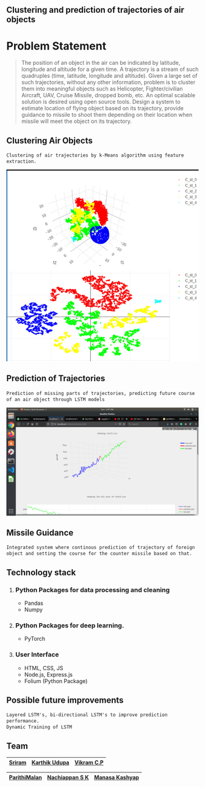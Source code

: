 ## Clustering and prediction of trajectories of air objects

# Problem Statement
>The position of an object in the air can be indicated by latitude, longitude and altitude for a given time. A trajectory is a stream of such quadruples (time, latitude, longitude and altitude). Given a large set of such trajectories, without any other information, problem is to cluster them into meaningful objects such as Helicopter, Fighter/civilian Aircraft, UAV, Cruise Missile, dropped bomb, etc. An optimal scalable solution is desired using open source tools. Design a system to estimate location of flying object based on its trajectory, provide guidance to missile to shoot them depending on their location when missile will meet the object on its trajectory.

## Clustering Air Objects
    Clustering of air trajectories by k-Means algorithm using feature extraction.

![Alt text](./Results/cluster.jpeg?raw=true "Title")

## Prediction of Trajectories
    Prediction of missing parts of trajectories, predicting future course of an air object through LSTM models
![Alt text](./Results/3d_prediction.jpeg?raw=true "Title")

## Missile Guidance
    Integrated system where continous prediction of trajectory of foreign object and setting the course for the counter missile based on that.

## Technology stack
1. ### Python Packages for data processing and cleaning
    * Pandas
    * Numpy
2. ### Python Packages for deep learning.
    * PyTorch
3. ### User Interface
    * HTML, CSS, JS
    * Node.js, Express.js
    * Folium (Python Package)


## Possible future improvements
    Layered LSTM's, bi-directional LSTM's to improve prediction performance.
    Dynamic Training of LSTM

## Team

| [Sriram](https://github.com/sri1299) | [Karthik Udupa](https://github.com/k-udupa2000) | [Vikram C.P](www.github.com/sri1299) |
| :---: | :---: | :---: |




| [ParithiMalan](https://www.github.com/superhakar) | [Nachiappan S K](https://www.github.com/nachiappan14) | [Manasa Kashyap](https://github.com/manasa28) |
| :---: | :---: | :---: |
